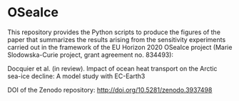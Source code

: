 # OSeaIce

This repository provides the Python scripts to produce the figures of the paper that summarizes the results arising from the sensitivity experiments carried out in the framework of the EU Horizon 2020 OSeaIce project (Marie Slodowska-Curie project, grant agreement no. 834493):

Docquier et al. (in review). Impact of ocean heat transport on the Arctic sea-ice decline: A model study with EC-Earth3

DOI of the Zenodo repository: http://doi.org/10.5281/zenodo.3937498
